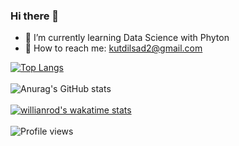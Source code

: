### Hi there 👋

- :palm_tree: I’m currently learning Data Science with Phyton
- :email: How to reach me: kutdilsad2@gmail.com


[![Top Langs](https://github-readme-stats.vercel.app/api/top-langs/?username=dilsadkut&show_icons=true&theme=tokyonight)](https://github.com/anuraghazra/github-readme-stats)
<br>
<br>
![Anurag's GitHub stats](https://github-readme-stats.vercel.app/api?username=dilsadkut&show_icons=true&theme=radical)
<br>
<br>
[![willianrod's wakatime stats](https://github-readme-stats.vercel.app/api/wakatime?username=dilsadkut&show_icons=true&theme=merko)](https://github.com/anuraghazra/github-readme-stats)
<br>
<br>
![Profile views](https://komarev.com/ghpvc/?username=dilsadkut&color=green)
